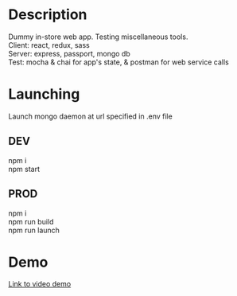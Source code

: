 # Description
Dummy in-store web app. Testing miscellaneous tools.  
Client: react, redux, sass  
Server: express, passport, mongo db  
Test: mocha & chai for app's state, & postman for web service calls

# Launching
Launch mongo daemon at url specified in .env file

## DEV
npm i<br/>
npm start

## PROD
npm i<br/>
npm run build<br/>
npm run launch

# Demo
[Link to video demo](https://nmoun.github.io/tasks/)
